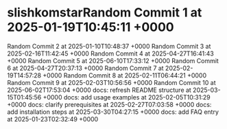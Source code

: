 # slishkomstarRandom Commit 1 at 2025-01-19T10:45:11 +0000
Random Commit 2 at 2025-01-10T10:48:37 +0000
Random Commit 3 at 2025-02-16T11:42:45 +0000
Random Commit 4 at 2025-04-27T16:41:43 +0000
Random Commit 5 at 2025-06-10T17:33:12 +0000
Random Commit 6 at 2025-04-27T20:37:13 +0000
Random Commit 7 at 2025-02-19T14:57:28 +0000
Random Commit 8 at 2025-02-11T06:44:21 +0000
Random Commit 9 at 2025-02-03T10:56:56 +0000
Random Commit 10 at 2025-06-02T17:53:04 +0000
docs: refresh README structure at 2025-03-15T01:45:56 +0000
docs: add usage examples at 2025-02-05T10:31:29 +0000
docs: clarify prerequisites at 2025-02-27T07:03:58 +0000
docs: add installation steps at 2025-03-30T04:27:15 +0000
docs: add FAQ entry at 2025-01-23T02:32:49 +0000
